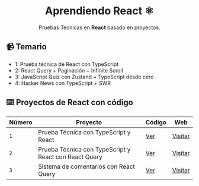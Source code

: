 <div align="center">

# Aprendiendo React ⚛️

Pruebas Tecnicas en **React** basado en proyectos.
</div>

## 📹 Temario

- 1: Prueba técnica de React con TypeScript
- 2: React Query + Paginación + Infinite Scroll
- 3: JavaScript Quiz con Zustand + TypeScript desde cero
- 4: Hacker News con TypeScript + SWR 

## ⌨️ Proyectos de React con código

| Número | Proyecto | Código | Web |
| --- | --- | --- | --- |
| `1` | Prueba Técnica con TypeScript y React | [Ver](react-typescript) | [Visitar]() |
| `2` | Prueba Técnica con TypeScript y React con React Query | [Ver](react-typescript-scroll) | [Visitar]() |
| `3` | Sistema de comentarios con React Query | [Ver](react-query) | [Visitar]() |

